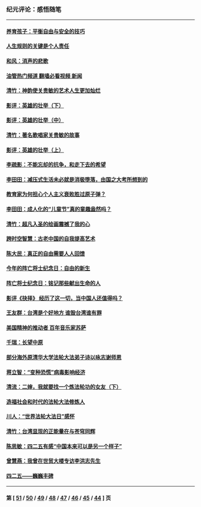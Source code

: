 ### 纪元评论：感悟随笔
---
#### [养育孩子：平衡自由与安全的技巧](../../pages/nsc1035/n13054510.md?07060330) 
#### [人生规则的关键是个人责任](../../pages/nsc1035/n13053252.md?07060330) 
#### [和风：消声的悲歌](../../pages/nsc1035/n13051994.md?07060330) 
#### [油管热门频道 翻墙必看视频 新闻](ok?07060330)
#### [清竹：神韵使关贵敏的艺术人生更加灿烂](../../pages/nsc1035/n13038731.md?07060330) 
#### [影评：英雄的壮举（下）](../../pages/nsc1035/n13027438.md?07060330) 
#### [影评：英雄的壮举（中）](../../pages/nsc1035/n13027244.md?07060330) 
#### [清竹：著名歌唱家关贵敏的故事](../../pages/nsc1035/n13025435.md?07060330) 
#### [影评：英雄的壮举（上）](../../pages/nsc1035/n13024688.md?07060330) 
#### [李疏影：不能忘却的抗争，和走下去的希望](../../pages/nsc1035/n13022097.md?07060330) 
#### [李田田：减压式生活未必就是消极堕落，由国之大考所想到的](../../pages/nsc1035/n13017621.md?07060330) 
#### [教育家为何担心个人主义衰败胜过原子弹？](../../pages/nsc1035/n13002969.md?07060330) 
#### [李田田：成人化的“儿童节”真的童趣盎然吗？](../../pages/nsc1035/n13000386.md?07060330) 
#### [清竹：超凡入圣的绘画震撼了我的心](../../pages/nsc1035/n12993985.md?07060330) 
#### [跨时空智慧：古老中国的自我提高艺术](../../pages/nsc1035/n12988506.md?07060330) 
#### [陈大民：真正的自由需要人人回馈](../../pages/nsc1035/n12990148.md?07060330) 
#### [今年的阵亡将士纪念日：自由的新生](../../pages/nsc1035/n12989540.md?07060330) 
#### [阵亡将士纪念日：铭记那些献出生命的人](../../pages/nsc1035/n12985418.md?07060330) 
#### [影评《抉择》 经历了这一切，当中国人还值得吗？](../../pages/nsc1035/n12983029.md?07060330) 
#### [王友群：台湾是个好地方 谁毁台湾谁有罪](../../pages/nsc1035/n12977761.md?07060330) 
#### [美国精神的推动者 百年音乐家苏萨](../../pages/nsc1035/n12974542.md?07060330) 
#### [千瑞：长望中原](../../pages/nsc1035/n12976554.md?07060330) 
#### [部分海外原清华大学法轮大法弟子诗以咏志谢师恩](../../pages/nsc1035/n12957723.md?07060330) 
#### [蒋立智：“变种恐慌”病毒影响经济](../../pages/nsc1035/n12955438.md?07060330) 
#### [清流：二婶，我就要找一个炼法轮功的女友（下）](../../pages/nsc1035/n12953189.md?07060330) 
#### [造福社会和时代的法轮大法修炼人](../../pages/nsc1035/n12944018.md?07060330) 
#### [川人：“世界法轮大法日”感怀](../../pages/nsc1035/n12932771.md?07060330) 
#### [清竹：台湾显现的正能量在与苍穹同辉](../../pages/nsc1035/n12928084.md?07060330) 
#### [陈思敏：四二五有感“中国本来可以是另一个样子”](../../pages/nsc1035/n12902318.md?07060330) 
#### [曾慧燕：我曾在世贸大楼专访李洪志先生](../../pages/nsc1035/n12898729.md?07060330) 
#### [四二五——巍巍丰碑](../../pages/nsc1035/n12893609.md?07060330) 

---
#### 第 [ [51](./51.md?07060330) / [50](./50.md?07060330) / [49](./49.md?07060330) / [48](./48.md?07060330) / [47](./47.md?07060330) / [46](./46.md?07060330) / [45](./45.md?07060330) / [44](./44.md?07060330) ] 页
